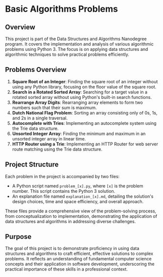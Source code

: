 # Basic Algorithms Problems

## Overview

This project is part of the Data Structures and Algorithms Nanodegree program. It covers the implementation and analysis of various algorithmic problems using Python 3. The focus is on applying data structures and algorithmic techniques to solve practical problems efficiently.

## Problems Overview

1. **Square Root of an Integer**: Finding the square root of an integer without using any Python library, focusing on the floor value of the square root.
2. **Search in a Rotated Sorted Array**: Searching for a target value in a rotated sorted array without using Python's built-in search functions.
3. **Rearrange Array Digits**: Rearranging array elements to form two numbers such that their sum is maximum.
4. **Dutch National Flag Problem**: Sorting an array consisting only of 0s, 1s, and 2s in a single traversal.
5. **Autocomplete with Tries**: Implementing an autocomplete system using the Trie data structure.
6. **Unsorted Integer Array**: Finding the minimum and maximum in an unsorted integer array in linear time.
7. **HTTP Router using a Trie**: Implementing an HTTP Router for web server route matching using the Trie data structure.

## Project Structure

Each problem in the project is accompanied by two files:
- A Python script named `problem_[x].py`, where `[x]` is the problem number. This script contains the Python 3 solution.
- An explanation file named `explanation_[x].md`, detailing the solution's design choices, time and space efficiency, and overall approach.

These files provide a comprehensive view of the problem-solving process, from conceptualization to implementation, demonstrating the application of data structures and algorithms in addressing diverse challenges.

## Purpose

The goal of this project is to demonstrate proficiency in using data structures and algorithms to craft efficient, effective solutions to complex problems. It reflects an understanding of fundamental computer science concepts and their application in software development, underscoring the practical importance of these skills in a professional context.